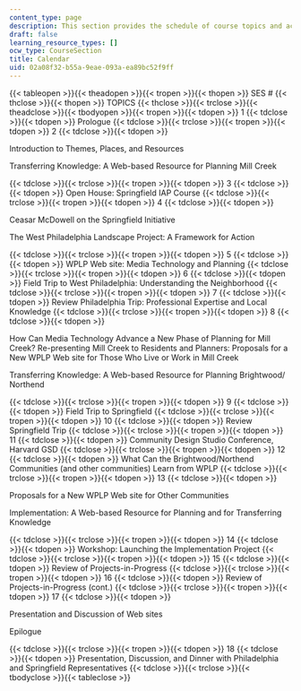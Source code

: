 ```yaml
---
content_type: page
description: This section provides the schedule of course topics and activities.
draft: false
learning_resource_types: []
ocw_type: CourseSection
title: Calendar
uid: 02a08f32-b55a-9eae-093a-ea89bc52f9ff
---
```

{{< tableopen >}}{{< theadopen >}}{{< tropen >}}{{< thopen >}}
SES #
{{< thclose >}}{{< thopen >}}
TOPICS
{{< thclose >}}{{< trclose >}}{{< theadclose >}}{{< tbodyopen >}}{{< tropen >}}{{< tdopen >}}
1
{{< tdclose >}}{{< tdopen >}}
Prologue
{{< tdclose >}}{{< trclose >}}{{< tropen >}}{{< tdopen >}}
2
{{< tdclose >}}{{< tdopen >}}

Introduction to Themes, Places, and Resources

Transferring Knowledge: A Web-based Resource for Planning Mill Creek

{{< tdclose >}}{{< trclose >}}{{< tropen >}}{{< tdopen >}}
3
{{< tdclose >}}{{< tdopen >}}
Open House: Springfield IAP Course
{{< tdclose >}}{{< trclose >}}{{< tropen >}}{{< tdopen >}}
4
{{< tdclose >}}{{< tdopen >}}

Ceasar McDowell on the Springfield Initiative

The West Philadelphia Landscape Project: A Framework for Action

{{< tdclose >}}{{< trclose >}}{{< tropen >}}{{< tdopen >}}
5
{{< tdclose >}}{{< tdopen >}}
WPLP Web site: Media Technology and Planning
{{< tdclose >}}{{< trclose >}}{{< tropen >}}{{< tdopen >}}
6
{{< tdclose >}}{{< tdopen >}}
Field Trip to West Philadelphia: Understanding the Neighborhood
{{< tdclose >}}{{< trclose >}}{{< tropen >}}{{< tdopen >}}
7
{{< tdclose >}}{{< tdopen >}}
Review Philadelphia Trip: Professional Expertise and Local Knowledge
{{< tdclose >}}{{< trclose >}}{{< tropen >}}{{< tdopen >}}
8
{{< tdclose >}}{{< tdopen >}}

How Can Media Technology Advance a New Phase of Planning for Mill Creek? Re-presenting Mill Creek to Residents and Planners: Proposals for a New WPLP Web site for Those Who Live or Work in Mill Creek

Transferring Knowledge: A Web-based Resource for Planning Brightwood/ Northend

{{< tdclose >}}{{< trclose >}}{{< tropen >}}{{< tdopen >}}
9
{{< tdclose >}}{{< tdopen >}}
Field Trip to Springfield
{{< tdclose >}}{{< trclose >}}{{< tropen >}}{{< tdopen >}}
10
{{< tdclose >}}{{< tdopen >}}
Review Springfield Trip
{{< tdclose >}}{{< trclose >}}{{< tropen >}}{{< tdopen >}}
11
{{< tdclose >}}{{< tdopen >}}
Community Design Studio Conference, Harvard GSD
{{< tdclose >}}{{< trclose >}}{{< tropen >}}{{< tdopen >}}
12
{{< tdclose >}}{{< tdopen >}}
What Can the Brightwood/Northend Communities (and other communities) Learn from WPLP
{{< tdclose >}}{{< trclose >}}{{< tropen >}}{{< tdopen >}}
13
{{< tdclose >}}{{< tdopen >}}

Proposals for a New WPLP Web site for Other Communities

Implementation: A Web-based Resource for Planning and for Transferring Knowledge

{{< tdclose >}}{{< trclose >}}{{< tropen >}}{{< tdopen >}}
14
{{< tdclose >}}{{< tdopen >}}
Workshop: Launching the Implementation Project
{{< tdclose >}}{{< trclose >}}{{< tropen >}}{{< tdopen >}}
15
{{< tdclose >}}{{< tdopen >}}
Review of Projects-in-Progress
{{< tdclose >}}{{< trclose >}}{{< tropen >}}{{< tdopen >}}
16
{{< tdclose >}}{{< tdopen >}}
Review of Projects-in-Progress (cont.)
{{< tdclose >}}{{< trclose >}}{{< tropen >}}{{< tdopen >}}
17
{{< tdclose >}}{{< tdopen >}}

Presentation and Discussion of Web sites

Epilogue

{{< tdclose >}}{{< trclose >}}{{< tropen >}}{{< tdopen >}}
18
{{< tdclose >}}{{< tdopen >}}
Presentation, Discussion, and Dinner with Philadelphia and Springfield Representatives
{{< tdclose >}}{{< trclose >}}{{< tbodyclose >}}{{< tableclose >}}